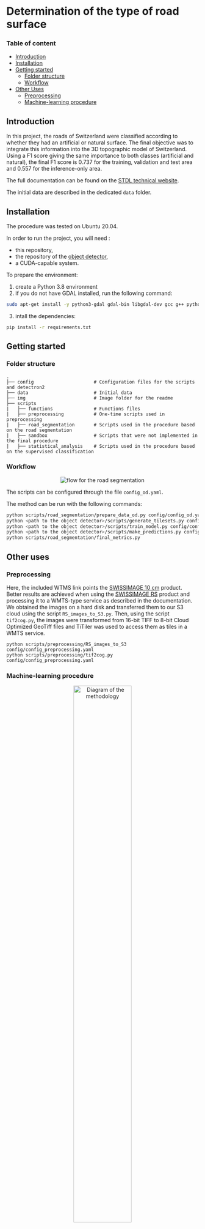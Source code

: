 
# Determination of the type of road surface

### Table of content

- [Introduction](#introduction)
- [Installation](#installation)
- [Getting started](#getting-started)
    - [Folder structure](#folder-structure)
    - [Workflow](#workflow)
- [Other Uses](#other-uses)
    - [Preprocessing](#preprocessing)
    - [Machine-learning procedure](#machine-learning-procedure)


## Introduction

In this project, the roads of Switzerland were classified according to whether they had an artificial or natural surface. The final objective was to integrate this information into the 3D topographic model of Switzerland. <br>
Using a F1 score giving the same importance to both classes (artificial and natural), the final F1 score is 0.737 for the training, validation and test area and 0.557 for the inference-only area. <br>

The full documentation can be found on the [STDL technical website](https://tech.stdl.ch/).

The initial data are described in the dedicated `data` folder.


## Installation
The procedure was tested on Ubuntu 20.04. <br>

In order to run the project, you will need :
- this repository,
- the repository of the [object detector](https://github.com/swiss-territorial-data-lab/object-detector),
- a CUDA-capable system.

To prepare the environment:

1. create a Python 3.8 environment
2. if you do not have GDAL installed, run the following command:
```bash 
sudo apt-get install -y python3-gdal gdal-bin libgdal-dev gcc g++ python3.8-dev
```
3. intall the dependencies:
```bash
pip install -r requirements.txt
```

## Getting started

### Folder structure
```
.
├── config                      # Configuration files for the scripts and detectron2
├── data                        # Initial data
├── img                         # Image folder for the readme
├── scripts
|   ├── functions               # Functions files
|   ├── preprocessing           # One-time scripts used in preprocessing
|   ├── road_segmentation       # Scripts used in the procedure based on the road segmentation
|   ├── sandbox                 # Scripts that were not implemented in the final procedure
|   ├── statistical_analysis    # Scripts used in the procedure based on the supervised classification
```

### Workflow
<figure align="center">
<image src="img/road_segmentation_flow.jpeg" alt="flow for the road segmentation">
</figure>

The scripts can be configured through the file `config_od.yaml`. <br>

The method can be run with the following commands:
```bash
python scripts/road_segmentation/prepare_data_od.py config/config_od.yaml
python <path to the object detector>/scripts/generate_tilesets.py config/config_od.yaml
python <path to the object detector>/scripts/train_model.py config/config_od.yaml
python <path to the object detector>/scripts/make_predictions.py config/config_od.yaml
python scripts/road_segmentation/final_metrics.py
```

## Other uses

### Preprocessing
Here, the included WTMS link points the [SWISSIMAGE 10 cm](https://www.swisstopo.admin.ch/en/geodata/images/ortho/swissimage10.html) product. Better results are achieved when using the [SWISSIMAGE RS](https://www.swisstopo.admin.ch/en/geodata/images/ortho/swissimage-rs.html) product and processing it to a WMTS-type service as described in the documentation. <br>
We obtained the images on a hard disk and transferred them to our S3 cloud using the script `RS_images_to_S3.py`.
Then, using the script `tif2cog.py`, the images were transformed from 16-bit TIFF to 8-bit Cloud Optimized GeoTiff files and TiTiler was used to access them as tiles in a WMTS service.

```
python scripts/preprocessing/RS_images_to_S3 config/config_preprocessing.yaml
python scripts/preprocessing/tif2cog.py config/config_preprocessing.yaml
```

### Machine-learning procedure

<figure align="center">
<image src="img/proj_roadsurf_flow.jpeg" alt="Diagram of the methodology" style="width:60%;">
<figcaption align="center">Simplified diagram of the methodology for this project.</figcaption> 
</figure>

Supervised classification was tested before road segmentation and classification. However, it was given up as we could not find significant statistical differences between the classes. The procedure is described here below.

<figure align="center">
<image src="img/statistical_flow.jpeg" alt="flow for the research of a statistical differences">
</figure>

```
python scripts/statistical_analysis/prepare_data.py config/config_stats.yaml
python scripts/road_segmentation/prepare_data_od.py config/config_stats.yaml
python <path to the object detector>/scripts/generate_tilesets.py config/config_stats.yaml
python scripts/statistical_analysis/statistical_analysis.py config/config_stats.yaml
```
